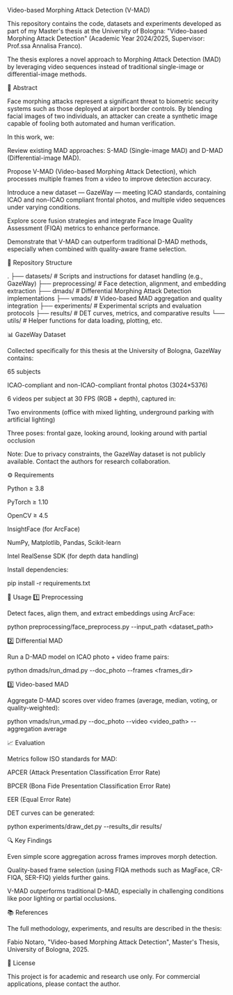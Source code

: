 Video-based Morphing Attack Detection (V-MAD)

This repository contains the code, datasets and experiments developed as part of my Master's thesis at the University of Bologna:
"Video-based Morphing Attack Detection" (Academic Year 2024/2025, Supervisor: Prof.ssa Annalisa Franco).

The thesis explores a novel approach to Morphing Attack Detection (MAD) by leveraging video sequences instead of traditional single-image or differential-image methods.

📜 Abstract

Face morphing attacks represent a significant threat to biometric security systems such as those deployed at airport border controls. By blending facial images of two individuals, an attacker can create a synthetic image capable of fooling both automated and human verification.

In this work, we:

Review existing MAD approaches: S-MAD (Single-image MAD) and D-MAD (Differential-image MAD).

Propose V-MAD (Video-based Morphing Attack Detection), which processes multiple frames from a video to improve detection accuracy.

Introduce a new dataset — GazeWay — meeting ICAO standards, containing ICAO and non-ICAO compliant frontal photos, and multiple video sequences under varying conditions.

Explore score fusion strategies and integrate Face Image Quality Assessment (FIQA) metrics to enhance performance.

Demonstrate that V-MAD can outperform traditional D-MAD methods, especially when combined with quality-aware frame selection.

📂 Repository Structure

.
├── datasets/          # Scripts and instructions for dataset handling (e.g., GazeWay)
├── preprocessing/     # Face detection, alignment, and embedding extraction
├── dmads/             # Differential Morphing Attack Detection implementations
├── vmads/             # Video-based MAD aggregation and quality integration
├── experiments/       # Experimental scripts and evaluation protocols
├── results/           # DET curves, metrics, and comparative results
└── utils/             # Helper functions for data loading, plotting, etc.


📊 GazeWay Dataset

Collected specifically for this thesis at the University of Bologna, GazeWay contains:

65 subjects

ICAO-compliant and non-ICAO-compliant frontal photos (3024×5376)

6 videos per subject at 30 FPS (RGB + depth), captured in:

Two environments (office with mixed lighting, underground parking with artificial lighting)

Three poses: frontal gaze, looking around, looking around with partial occlusion

Note: Due to privacy constraints, the GazeWay dataset is not publicly available. Contact the authors for research collaboration.

⚙️ Requirements

Python ≥ 3.8

PyTorch ≥ 1.10

OpenCV ≥ 4.5

InsightFace (for ArcFace)

NumPy, Matplotlib, Pandas, Scikit-learn

Intel RealSense SDK (for depth data handling)

Install dependencies:

pip install -r requirements.txt


🚀 Usage
1️⃣ Preprocessing

Detect faces, align them, and extract embeddings using ArcFace:

python preprocessing/face_preprocess.py --input_path <dataset_path>


2️⃣ Differential MAD

Run a D-MAD model on ICAO photo + video frame pairs:

python dmads/run_dmad.py --doc_photo <path> --frames <frames_dir>


3️⃣ Video-based MAD

Aggregate D-MAD scores over video frames (average, median, voting, or quality-weighted):

python vmads/run_vmad.py --doc_photo <path> --video <video_path> --aggregation average


📈 Evaluation

Metrics follow ISO standards for MAD:

APCER (Attack Presentation Classification Error Rate)

BPCER (Bona Fide Presentation Classification Error Rate)

EER (Equal Error Rate)

DET curves can be generated:

python experiments/draw_det.py --results_dir results/


🔍 Key Findings

Even simple score aggregation across frames improves morph detection.

Quality-based frame selection (using FIQA methods such as MagFace, CR-FIQA, SER-FIQ) yields further gains.

V-MAD outperforms traditional D-MAD, especially in challenging conditions like poor lighting or partial occlusions.

📚 References

The full methodology, experiments, and results are described in the thesis:

Fabio Notaro, "Video-based Morphing Attack Detection", Master's Thesis, University of Bologna, 2025.

📝 License

This project is for academic and research use only.
For commercial applications, please contact the author.
